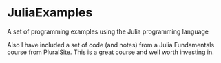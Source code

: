 # JuliaExamples
A set of programming examples using the Julia programming language

Also I have included a set of code (and notes) from a Julia Fundamentals course from PluralSite. This is a great course and well worth investing in. 
